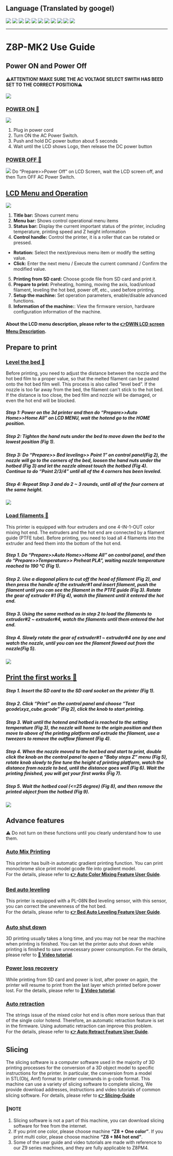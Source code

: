 ## Language (Translated by googel)
[![](../../lanpic/ES.png)](https://github-com.translate.goog/ZONESTAR3D/Z8P/tree/main/Z8P-MK2/2-Operation_Guide/readme.md?_x_tr_sl=en&_x_tr_tl=es)
[![](../../lanpic/PT.png)](https://github-com.translate.goog/ZONESTAR3D/Z8P/tree/main/Z8P-MK2/2-Operation_Guide/readme.md?_x_tr_sl=en&_x_tr_tl=pt)
[![](../../lanpic/FR.png)](https://github-com.translate.goog/ZONESTAR3D/Z8P/tree/main/Z8P-MK2/2-Operation_Guide/readme.md?_x_tr_sl=en&_x_tr_tl=fr)
[![](../../lanpic/RU.png)](https://github-com.translate.goog/ZONESTAR3D/Z8P/tree/main/Z8P-MK2/2-Operation_Guide/readme.md?_x_tr_sl=en&_x_tr_tl=ru)
[![](../../lanpic/IT.png)](https://github-com.translate.goog/ZONESTAR3D/Z8P/tree/main/Z8P-MK2/2-Operation_Guide/readme.md?_x_tr_sl=en&_x_tr_tl=it)
[![](../../lanpic/DE.png)](https://github-com.translate.goog/ZONESTAR3D/Z8P/tree/main/Z8P-MK2/2-Operation_Guide/readme.md?_x_tr_sl=en&_x_tr_tl=de)
[![](../../lanpic/PL.png)](https://github-com.translate.goog/ZONESTAR3D/Z8P/tree/main/Z8P-MK2/2-Operation_Guide/readme.md?_x_tr_sl=en&_x_tr_tl=pl)
[![](../../lanpic/KR.png)](https://github-com.translate.goog/ZONESTAR3D/Z8P/tree/main/Z8P-MK2/2-Operation_Guide/readme.md?_x_tr_sl=en&_x_tr_tl=ko)
[![](../../lanpic/JP.png)](https://github-com.translate.goog/ZONESTAR3D/Z8P/tree/main/Z8P-MK2/2-Operation_Guide/readme.md?_x_tr_sl=en&_x_tr_tl=ja)
[![](../../lanpic/SA.png)](https://github-com.translate.goog/ZONESTAR3D/Z8P/tree/main/Z8P-MK2/2-Operation_Guide/readme.md?_x_tr_sl=en&_x_tr_tl=ar)
[![](../../lanpic/CN.png)](https://github-com.translate.goog/ZONESTAR3D/Z8P/tree/main/Z8P-MK2/2-Operation_Guide/readme.md?_x_tr_sl=en&_x_tr_tl=zh-CN)

-----
# Z8P-MK2 Use Guide
## Power ON and Power Off
#### :warning:ATTENTION! MAKE SURE THE AC VOLTAGE SELECT SWITH HAS BEED SET TO THE CORRECT POSITION:warning:
![](./pic/selectAC.png)
### [POWER  ON :movie_camera:]()  
![](./pic/poweron.png)
1. Plug in power cord
2. Turn ON the AC Power Switch.
3. Push and hold DC power button about 5 seconds
4. Wait until the LCD shows Logo, then release the DC power button
### [POWER  OFF :movie_camera:]()
![](./pic/poweroff.png)
Do “Prepare>>Power Off” on LCD Screen, wait the LCD screen off, and then Turn OFF AC Power Switch.

## [LCD Menu and Operation](https://github.com/ZONESTAR3D/Z8P/tree/main/Z8P-MK2/2-Operation_Guide/DWIN_LCD_screen_Menu_Description)
![](./pic/LCDScreen.png)
1. **Title bar:** Shows current menu 
2. **Menu bar:** Shows control operational menu items
3. **Status bar:** Display the current important status of the printer, including temperature, printing speed and Z height information
4. **Control handle:** Control the printer, it is a roller that can be rotated or pressed. 
  - **Rotation:** Select the next/previous menu item or modify the setting value.
  - **Click:** Enter the next menu / Execute the current command / Confirm the modified value.
5. **Printing from SD card:** Choose gcode file from SD card and print it.
6. **Prepare to print:** Preheating, homing, moving the axis, load/unload filament, leveling the hot bed, power off, etc.,  used before printing.
7. **Setup the machine:** Set operation parameters, enable/disable advanced functions.
8. **Information of the machine:**: View the firmware version, hardware configuration information of the machine.     
#### About the LCD menu description, please refer to the [:point_right:**DWIN LCD screen Menu Description**](https://github.com/ZONESTAR3D/Z8P/tree/main/Z8P-MK2/2-Operation_Guide/DWIN_LCD_screen_Menu_Description).

## Prepare to print 
### [Level the bed :movie_camera:]()
Before printing, you need to adjust the distance between the nozzle and the hot bed film to a proper value, so that the melted filament can be pasted onto the hot bed film well. This process is also called “level bed”. If the nozzle is too far away from the bed, the filament can't stick to the hot bed. If the distance is too close, the bed film and nozzle will be damaged, or even the hot end will be blocked.
##### Step 1: Power on the 3d printer and then do “Prepare>>Auto Home>>Home All” on LCD MENU, wait the hotend go to the HOME position. 
##### Step 2: Tighten the hand nuts under the bed to move down the bed to the lowest position (Fig 1).
##### Step 3: Do “Prepare>> Bed leveling>> Point 1” on control panel(Fig 2), the nozzle will go to the corners of the bed, loosen the hand nuts under the hotbed (Fig 3) and let the nozzle almost touch the hotbed (Fig 4). Continue to do “Point 2/3/4” until all of the 4 corners has been leveled.
##### Step 4: Repeat Step 3 and do 2 ~ 3 rounds, until all of the four corners at the same height.
![](./pic/levelbed.png)

### [Load filaments :movie_camera:](./M4V6_load_filament.zip)  
This printer is equipped with four extruders and one 4-IN-1-OUT color mixing hot end. The extruders and the hot end are connected by a filament guide (PTFE tube). Before printing, you need to load all 4 filaments into the extruder and feed them into the bottom of the hot end. 
##### Step 1. Do “Prepare>>Auto Home>>Home All” on control panel, and then do “Prepare>>Temperature>> Preheat PLA”, waiting nozzle temperature reached to 190 ℃ (Fig 1).
##### Step 2. Use a diagonal pliers to cut off the head of filament (Fig 2), and then press the handle of the extruder#1 and insert filament, push the filament until you can see the filament in the PTFE guide (Fig 3). Rotate the gear of extruder #1 (Fig 4), watch the filament until it entered the hot end. 
##### Step 3. Using the same method as in step 2 to load the filaments to extruder#2 ~ extruder#4, watch the filaments until them entered the hot end.
##### Step 4. Slowly rotate the gear of extruder#1 ~ extruder#4 one by one and watch the nozzle, until you can see the filament flowed out from the nozzle(Fig 5).
![](./pic/loadfilament.png)

## [Print the first works :movie_camera:]()  
##### Step 1. Insert the SD card to the SD card socket on the printer (Fig 1).
##### Step 2. Click “Print” on the control panel and choose “Test gcode\xyz_cube.gcode” (Fig 2), click the knob to start printing.
##### Step 3. Wait until the hotend and hotbed is reached to the setting temperature (Fig 3), the nozzle will home to the origin position and then move to above of the printing platform and extrude the filament, use a tweezers to remove the outflow filament (Fig 4).
##### Step 4. When the nozzle moved to the hot bed and start to print, double click the knob on the control panel to open a “Baby steps Z” menu (Fig 5), rotate knob slowly to fine tune the height of printing platform, watch the distance from nozzle to bed, until the distance goes well (Fig 6). Wait the printing finished, you will get your first works (Fig 7).
##### Step 5. Wait the hotbed cool (<=25 degree) (Fig 8), and then remove the printed object from the hotbed (Fig 9).
![](./pic/firstprint.png)

## Advance features
:warning: Do not turn on these functions until you clearly understand how to use them.
### [Auto Mix Printing](https://github.com/ZONESTAR3D/Z8P/blob/main/Z8P-MK2/2-Operation_Guide/Auto_Color_Mixing/readme.md)
This printer has built-in automatic gradient printing function. You can print monochrome slice print model gcode file into gradient model.   
For the details, please refer to [**:point_right: Auto Color Mixing Feature User Guide**](https://github.com/ZONESTAR3D/Z8P/blob/main/Z8P-MK2/2-Operation_Guide/Auto_Color_Mixing/readme.md).
### [Bed auto leveling](https://github.com/ZONESTAR3D/Z8P/blob/main/Z8P-MK2/2-Operation_Guide/Bed_Auto_Leveling/readme.md)
This printer is equipped with a PL-08N Bed leveling sensor, with this sensor, you can correct the unevenness of the hot bed.    
For the details, please refer to [**:point_right: Bed Auto Leveling Feature User Guide**](https://github.com/ZONESTAR3D/Z8P/blob/main/Z8P-MK2/2-Operation_Guide/Bed_Auto_Leveling/readme.md).
### [Auto shut down](https://youtu.be/SJLpmJL-tG4)
3D printing usually takes a long time, and you may not be near the machine when printing is finished. You can let the printer auto shut down while printing is finished to save unnecessary power consumption. 
For the details, please refer to [:movie_camera: **Video tutorial**](https://youtu.be/SJLpmJL-tG4).
### [Power loss recovery](https://youtu.be/f-PpasByiiE)
While printing from SD card and power is lost, after power on again, the printer will resume to print from the last layer which printed before power lost. 
For the details, please refer to [:movie_camera: **Video tutorial**](https://youtu.be/f-PpasByiiE).
### [Auto retraction](https://github.com/ZONESTAR3D/Z8P/blob/main/Z8P-MK2/2-Operation_Guide/Auto_Retraction/readme.md)
The strings issue of the mixed color hot end is often more serious than that of the single color hotend. Therefore, an automatic retraction feature is set in the firmware. Using automatic retraction can improve this problem.   
For the details, please refer to [**:point_right: Auto Retract Feature User Guide**](https://github.com/ZONESTAR3D/Z8P/blob/main/Z8P-MK2/2-Operation_Guide/Auto_Retraction/readme.md).

## Slicing
The slicing software is a computer software used in the majority of 3D printing processes for the conversion of a 3D object model to specific instructions for the printer. In particular, the conversion from a model in STL(Obj, Amf) format to printer commands in g-code format. 
This machine can use a variety of slicing software to complete slicing, We provide download addresses, instructions and video tutorials of common slicing software. 
For details, please refer to [**:point_right: Slicing-Guide**](https://github.com/ZONESTAR3D/Z8P/blob/main/Z8P-MK2/4-SlicingGuide/readme.md)
#### :loudspeaker:NOTE  
1. Slicing software is not a part of this machine, you can download slicing software for free from the internet.
2. If you print one color, please choose machine **“Z8 + One color”**. If you print multi color, please choose machine **“Z8 + M4 hot end”**.
3. Some of the user guide and video tutorials are made with reference to our Z9 series machines, and they are fully applicable to Z8PM4.
